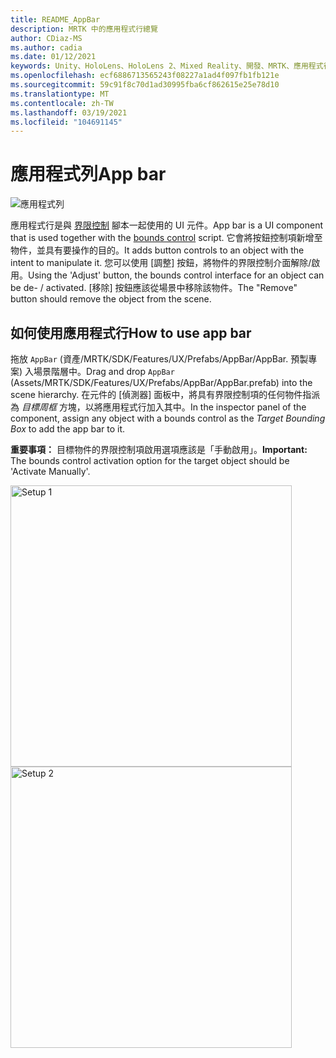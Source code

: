 ```yaml
---
title: README_AppBar
description: MRTK 中的應用程式行總覽
author: CDiaz-MS
ms.author: cadia
ms.date: 01/12/2021
keywords: Unity、HoloLens、HoloLens 2、Mixed Reality、開發、MRTK、應用程式行、
ms.openlocfilehash: ecf6886713565243f08227a1ad4f097fb1fb121e
ms.sourcegitcommit: 59c91f8c70d1ad30995fba6cf862615e25e78d10
ms.translationtype: MT
ms.contentlocale: zh-TW
ms.lasthandoff: 03/19/2021
ms.locfileid: "104691145"
---
```

# <a name="app-bar"></a><span data-ttu-id="f5d3a-104">應用程式列</span><span class="sxs-lookup"><span data-stu-id="f5d3a-104">App bar</span></span>

![應用程式列](../images/app-bar/MRTK_AppBar_Main.png)

<span data-ttu-id="f5d3a-106">應用程式行是與 [界限控制](BoundsControl.md) 腳本一起使用的 UI 元件。</span><span class="sxs-lookup"><span data-stu-id="f5d3a-106">App bar is a UI component that is used together with the [bounds control](BoundsControl.md) script.</span></span> <span data-ttu-id="f5d3a-107">它會將按鈕控制項新增至物件，並具有要操作的目的。</span><span class="sxs-lookup"><span data-stu-id="f5d3a-107">It adds button controls to an object with the intent to manipulate it.</span></span> <span data-ttu-id="f5d3a-108">您可以使用 [調整] 按鈕，將物件的界限控制介面解除/啟用。</span><span class="sxs-lookup"><span data-stu-id="f5d3a-108">Using the 'Adjust' button, the bounds control interface for an object can be de- / activated.</span></span> <span data-ttu-id="f5d3a-109">[移除] 按鈕應該從場景中移除該物件。</span><span class="sxs-lookup"><span data-stu-id="f5d3a-109">The "Remove" button should remove the object from the scene.</span></span>

## <a name="how-to-use-app-bar"></a><span data-ttu-id="f5d3a-110">如何使用應用程式行</span><span class="sxs-lookup"><span data-stu-id="f5d3a-110">How to use app bar</span></span>

<span data-ttu-id="f5d3a-111">拖放 `AppBar` (資產/MRTK/SDK/Features/UX/Prefabs/AppBar/AppBar. 預製專案) 入場景階層中。</span><span class="sxs-lookup"><span data-stu-id="f5d3a-111">Drag and drop `AppBar` (Assets/MRTK/SDK/Features/UX/Prefabs/AppBar/AppBar.prefab) into the scene hierarchy.</span></span> <span data-ttu-id="f5d3a-112">在元件的 [偵測器] 面板中，將具有界限控制項的任何物件指派為 *目標周框* 方塊，以將應用程式行加入其中。</span><span class="sxs-lookup"><span data-stu-id="f5d3a-112">In the inspector panel of the component, assign any object with a bounds control as the *Target Bounding Box* to add the app bar to it.</span></span>

<span data-ttu-id="f5d3a-113">**重要事項：** 目標物件的界限控制項啟用選項應該是「手動啟用」。</span><span class="sxs-lookup"><span data-stu-id="f5d3a-113">**Important:** The bounds control activation option for the target object should be 'Activate Manually'.</span></span>

<img src="../images/app-bar/MRTK_AppBar_Setup1.png" width="450" alt="Setup 1">

<img src="../images/app-bar/MRTK_AppBar_Setup2.png" width="450" alt="Setup 2">
